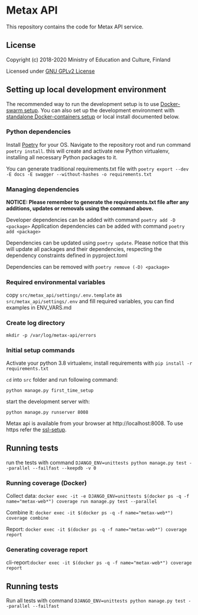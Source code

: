 # Metax API

This repository contains the code for Metax API service.

## License

Copyright (c) 2018-2020 Ministry of Education and Culture, Finland

Licensed under [GNU GPLv2 License](LICENSE)


## Setting up local development environment

The recommended way to run the development setup is to use [Docker-swarm setup](/docs/docker-stack.md). You can also set up the development environment with
[standalone Docker-containers setup](/docs/single-docker-images.md) or local install documented below.

### Python dependencies

Install [Poetry](https://python-poetry.org/docs/) for your OS. Navigate to the repository root and run command `poetry install`. this will create and activate new Python virtualenv, installing all necessary Python packages to it.


You can generate traditional requirements.txt file with `poetry export --dev -E docs -E swagger --without-hashes -o requirements.txt`

### Managing dependencies

__NOTICE: Please remember to generate the requirements.txt file after any additions, updates or removals using the command above.__

Developer dependencies can be added with command `poetry add -D <package>`
Application dependencies can be added with command `poetry add <package>`

Dependencies can be updated using `poetry update`. Please notice that this will update all packages and their dependencies, respecting the dependency constraints defined in pyproject.toml 

Dependencies can be removed with `poetry remove (-D) <package>`

### Required environmental variables

copy `src/metax_api/settings/.env.template` as `src/metax_api/settings/.env` and fill required variables, you can find examples in ENV_VARS.md

### Create log directory 

`mkdir -p /var/log/metax-api/errors`

### Initial setup commands

Activate your python 3.8 virtualenv, install requirements with `pip install -r requirements.txt`

`cd` into `src` folder and run following command:

`python manage.py first_time_setup`

start the development server with:

`python manage.py runserver 8008`

Metax api is available from your browser at http://localhost:8008. To use https refer the [ssl-setup](/docs/local-ssl-setup.md).
## Running tests

run the tests with command `DJANGO_ENV=unittests python manage.py test --parallel --failfast --keepdb -v 0`

### Running coverage (Docker)

Collect data: `docker exec -it -e DJANGO_ENV=unittests $(docker ps -q -f name="metax-web*") coverage run manage.py test --parallel`

Combine it: `docker exec -it $(docker ps -q -f name="metax-web*") coverage combine`

Report: `docker exec -it $(docker ps -q -f name="metax-web*") coverage report`

### Generating coverage report

cli-report:`docker exec -it $(docker ps -q -f name="metax-web*") coverage report`

## Running tests

Run all tests with command `DJANGO_ENV=unittests python manage.py test --parallel --failfast`
